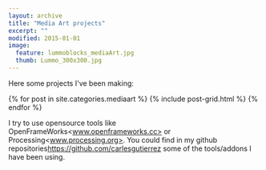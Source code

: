 ```yaml
---
layout: archive
title: "Media Art projects"
excerpt: ""
modified: 2015-01-01
image: 
  feature: lummoblocks_mediaArt.jpg
  thumb: Lummo_300x300.jpg
---
```


Here some projects I've been making:

<div class="tiles">
{% for post in site.categories.mediaart %}
  {% include post-grid.html %}
{% endfor %}
</div><!-- /.tiles -->

I try to use opensource tools like OpenFrameWorks<www.openframeworks.cc> or Processing<www.processing.org>. You could find in my github repositories<https://github.com/carlesgutierrez> some of the tools/addons I have been using.


